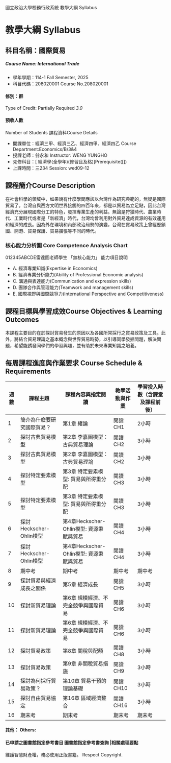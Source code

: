 國立政治大學校務行政系統 教學大綱 Syllabus
# 教學大綱 Syllabus
##  科目名稱：國際貿易
#####  Course Name: International Trade
  * 學年學期：114-1 Fall Semester, 2025 
  * 科目代碼：208020001 Course No.208020001
#### 修別：群
Type of Credit: Partially Required 
_3.0_
#### 預收人數
Number of Students
課程資料Course Details
  * 開課單位：經濟三甲、經濟三乙、經濟四甲、經濟四乙 Course Department:Economics/B/3&4 
  * 授課老師：翁永和 Instructor: WENG YUNGHO 
  * 先修科目：[ 經濟學(全學年)(修習且及格)]Prerequisite([])
  * 上課時間：三234 Session: wed09-12
##  課程簡介Course Description
在社會科學的領域中，如果說有什麼學問應該以台灣作為研究典範的，無疑是國際貿易了。台灣自與西方文明世界接觸的四百年來，都是以貿易為立足點，因此台灣經濟充分展現國際分工的特色，發揮專業生產的利益。無論是狩獵時代、農業時代、工業時代或者是「新經濟」時代，台灣均曾利用對外貿易達成資源的有效運用和經濟的成長。因為外在環境和內部政治局勢的演變，台灣在貿易政策上曾經歷鎖國、開港、貿易保護、貿易擴張等不同的時代。
###  核心能力分析圖 Core Competence Analysis Chart
012345ABCDE雷達圖老師學生
「無核心能力」 
能力項目說明
  * A. 經濟專業知識(Expertise in Economics)
  * B. 經濟專業分析能力(Ability of Professional Economic analysis)
  * C. 溝通與表達能力(Communication and expression skills)
  * D. 團隊合作與管理能力(Teamwork and management skills)
  * E. 國際視野與國際競爭力(International Perspective and Competitiveness)
##  課程目標與學習成效Course Objectives & Learning Outcomes 
本課程主要目的在於探討貿易發生的原因以及各國所常採行之貿易政策及工具。此外，將結合貿易理論之基本概念與世界貿易時勢，以引導同學發掘問題，解決問題，希望能誘發同學們的學習興趣，並有助於未來專業知識之培養。
##  每周課程進度與作業要求 Course Schedule & Requirements
週數 |  課程主題 |  課程內容與指定閱讀 |  教學活動與作業 |  學習投入時數（含課堂及課程前後）  
---|---|---|---|---  
1 |  簡介為什麼要研究國際貿易？ |  第1章 緒論 |  閱讀CH1 |  2小時  
2 |  探討古典貿易模型 |  第2章 李嘉圖模型：古典貿易理論 |  閱讀CH2 |  3小時  
3 |  探討古典貿易模型 |  第2章 李嘉圖模型：古典貿易理論 |  閱讀CH2 |  3小時  
4 |  探討特定要素模型 |  第3章 特定要素模型: 貿易與所得重分配 |  閱讀CH3 |  3小時  
5 |  探討特定要素模型 |  第3章 特定要素模型: 貿易與所得重分配 |  閱讀CH3 |  3小時  
6 |  探討Heckscher-Ohlin模型 |  第4章Heckscher-Ohlin模型: 資源秉賦與貿易 |  閱讀CH4 |  3小時  
7 |  探討Heckscher-Ohlin模型 |  第4章Heckscher-Ohlin模型: 資源秉賦與貿易 |  閱讀CH4 |  3小時  
8 |  期中考 |  期中考 |  期中考 |  期中考  
9 |  探討貿易與經濟成長之關係 |  第5章 經濟成長 |  閱讀CH5 |  3小時  
10 |  探討新貿易理論 |  第6章 規模經濟、不完全競爭與國際貿易 |  閱讀CH6 |  3小時  
11 |  探討新貿易理論 |  第6章 規模經濟、不完全競爭與國際貿易 |  閱讀CH6 |  3小時  
12 |  探討貿易政策 |  第8章 關稅與配額 |  閱讀CH8 |  3小時  
13 |  探討貿易政策 |  第9章 非關稅貿易措施 |  閱讀CH9 |  3小時  
14 |  探討為何採行貿易政策？ |  第10章 貿易干預的理論基礎 |  閱讀CH10 |  3小時  
15 |  探討自由貿易協定 |  第16章 區域經濟整合 |  閱讀CH16 |  3小時  
16 |  期末考 |  期末考 |  期末考 |  期末考  
####  其他： Others:
####  已申請之圖書館指定參考書目  圖書館指定參考書查詢 |相關處理要點
維護智慧財產權，務必使用正版書籍。 Respect Copyright.